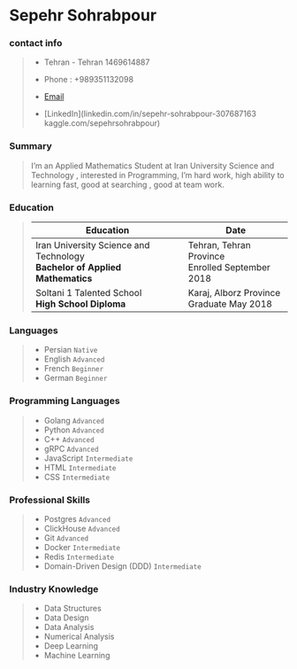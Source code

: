 # Sepehr Sohrabpour

### contact info
> * Tehran - Tehran 1469614887
>
> * Phone : +989351132098
>
> * [Email](Sepehr.Sohrabpour@yahoo.com)
>
> * [LinkedIn](linkedin.com/in/sepehr-sohrabpour-307687163 kaggle.com/sepehrsohrabpour)

 ### Summary  <br>
> I’m an Applied Mathematics Student at Iran University Science and Technology , 
> interested in Programming, I’m hard work, high ability to learning fast, good at searching , good at team work.


 ### Education <br>
> Education | Date
> ----------------- | -----------
>  Iran University Science and Technology <br><b> Bachelor of Applied Mathematics|Tehran, Tehran Province <br> Enrolled September 2018
> Soltani 1 Talented School<br> <b>High School Diploma | Karaj, Alborz Province <br>Graduate May 2018

 ### Languages
 > * Persian `Native` <br>
 > * English `Advanced` <br>
 > * French `Beginner` <br>
 > * German `Beginner` <br>

 ### Programming Languages
 > * Golang `Advanced` <br>
 > * Python `Advanced` <br>
 > * C++ `Advanced` <br>
 > * gRPC `Advanced` <br>
 > * JavaScript `Intermediate` <br>
 > * HTML `Intermediate` <br>
 > * CSS `Intermediate` <br>

 ### Professional Skills
 > * Postgres `Advanced` <br>
 > * ClickHouse `Advanced` <br>
 > * Git `Advanced` <br>
 > * Docker `Intermediate` <br>
 > * Redis `Intermediate` <br>
 > * Domain-Driven Design (DDD) `Intermediate` <br>

 ### Industry Knowledge
> * Data Structures
> * Data Design
> * Data Analysis
> * Numerical Analysis
> * Deep Learning
> * Machine Learning
